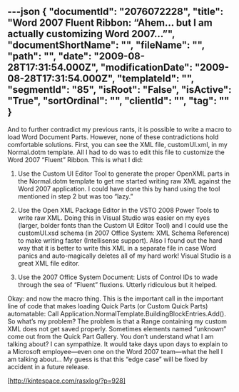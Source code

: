 ---json
{
  "documentId": "2076072228",
  "title": "Word 2007 Fluent Ribbon: “Ahem… but I am actually customizing Word 2007…”",
  "documentShortName": "",
  "fileName": "",
  "path": "",
  "date": "2009-08-28T17:31:54.000Z",
  "modificationDate": "2009-08-28T17:31:54.000Z",
  "templateId": "",
  "segmentId": "85",
  "isRoot": "False",
  "isActive": "True",
  "sortOrdinal": "",
  "clientId": "",
  "tag": ""
}
---

And to further contradict my previous rants, it is possible to write a macro to load Word Document Parts. However, none of these contradictions hold comfortable solutions. First, you can see the XML file, customUI.xml, in my Normal.dotm template. All I had to do was to edit this file to customize the Word 2007 “Fluent” Ribbon. This is what I did:

   1. Use the Custom UI Editor Tool to generate the proper OpenXML parts in the Normal.dotm template to get me started writing raw XML against the Word 2007 application. I could have done this by hand using the tool mentioned in step 2 but was too “lazy.”

   2. Use the Open XML Package Editor in the VSTO 2008 Power Tools to write raw XML. Doing this in Visual Studio was easier on my eyes (larger, bolder fonts than the Custom UI Editor Tool) and I could use the customUI.xsd schema (in 2007 Office System: XML Schema Reference) to make writing faster (Intellisense support). Also I found out the hard way that it is better to write this XML in a separate file in case Word panics and auto-magically deletes all of my hard work! Visual Studio is a great XML file editor.

   3. Use the 2007 Office System Document: Lists of Control IDs to wade through the sea of “Fluent” fluxions. Utterly ridiculous but it helped.

Okay: and now the macro thing. This is the important call in the important line of code that makes loading Quick Parts (or Custom Quick Parts) automatable: Call Application.NormalTemplate.BuildingBlockEntries.Add(). So what’s my problem? The problem is that a Range containing my custom XML does not get saved properly. Sometimes elements named “unknown” come out from the Quick Part Gallery. You don’t understand what I am talking about? I can sympathize. It would take days upon days to explain to a Microsoft employee—even one on the Word 2007 team—what the hell I am talking about… My guess is that this “edge case” will be fixed by accident in a future release.

[http://kintespace.com/rasxlog/?p=928]
